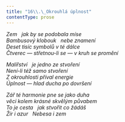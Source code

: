```yaml
---
title: "16\\.\_Okrouhlá úplnost"
contentType: prose
---
```


<section>

_Zem   jak by se podobala míse  
Bambusový klobouk   nebe znamení  
Deset tisíc symbolů v té dálce  
Čtverec — střetnou-li se — v kruh se promění_

</section>

<section>

_Malířství   je jedno ze stvoření  
Není-li též samo stvoření  
Z okrouhlosti příval energie  
Úplnost — hlad ducha po dovršení_

</section>

<section>

_Zář té harmonie pne se jako duha  
věci kolem krásné skvělým půvabem  
To je cesta   jak stvořit co žádáš  
Žír i azur   Nebesa i zem_

</section>
